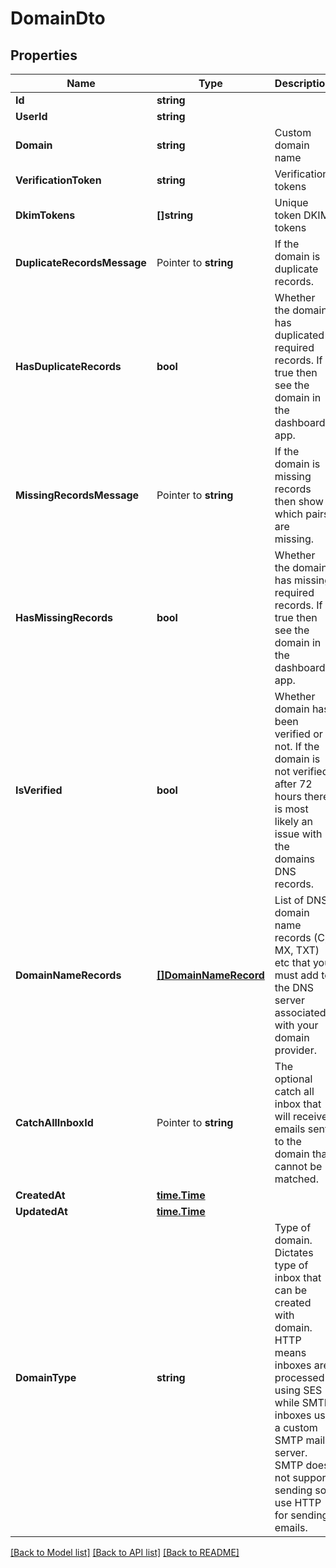 # DomainDto

## Properties

Name | Type | Description | Notes
------------ | ------------- | ------------- | -------------
**Id** | **string** |  | 
**UserId** | **string** |  | 
**Domain** | **string** | Custom domain name | 
**VerificationToken** | **string** | Verification tokens | 
**DkimTokens** | **[]string** | Unique token DKIM tokens | 
**DuplicateRecordsMessage** | Pointer to **string** | If the domain is duplicate records. | [optional] 
**HasDuplicateRecords** | **bool** | Whether the domain has duplicated required records. If true then see the domain in the dashboard app. | 
**MissingRecordsMessage** | Pointer to **string** | If the domain is missing records then show which pairs are missing. | [optional] 
**HasMissingRecords** | **bool** | Whether the domain has missing required records. If true then see the domain in the dashboard app. | 
**IsVerified** | **bool** | Whether domain has been verified or not. If the domain is not verified after 72 hours there is most likely an issue with the domains DNS records. | 
**DomainNameRecords** | [**[]DomainNameRecord**](DomainNameRecord) | List of DNS domain name records (C, MX, TXT) etc that you must add to the DNS server associated with your domain provider. | 
**CatchAllInboxId** | Pointer to **string** | The optional catch all inbox that will receive emails sent to the domain that cannot be matched. | [optional] 
**CreatedAt** | [**time.Time**](time.Time) |  | 
**UpdatedAt** | [**time.Time**](time.Time) |  | 
**DomainType** | **string** | Type of domain. Dictates type of inbox that can be created with domain. HTTP means inboxes are processed using SES while SMTP inboxes use a custom SMTP mail server. SMTP does not support sending so use HTTP for sending emails. | 

[[Back to Model list]](../README#documentation-for-models) [[Back to API list]](../README#documentation-for-api-endpoints) [[Back to README]](../README)


